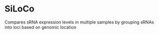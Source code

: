 # SiLoCo

Compares sRNA expression levels in multiple samples by grouping sRNAs into loci based on genomic location
